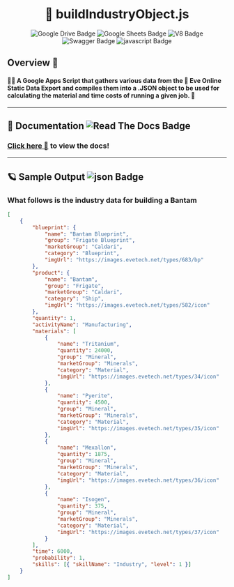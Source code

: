 <div align="center">

# 🎇 buildIndustryObject.js

![Google Drive Badge](https://img.shields.io/badge/%20-Google%20Drive-%20?style=for-the-badge&color=purple&label=%20&logo=googledrive&logoColor=white&logowidth=60) 
![Google Sheets Badge](https://img.shields.io/badge/%20-Google%20Sheets-%20?style=for-the-badge&color=purple&label=%20&logo=googlesheets&logoColor=white&logowidth=60) ![V8 Badge](https://img.shields.io/badge/%20-V8-%20?style=for-the-badge&color=purple&label=%20&logo=v8&logoColor=white&logowidth=60) 
![Swagger Badge](https://img.shields.io/badge/%20-Swagger-%20?style=for-the-badge&color=purple&label=%20&logo=swagger&logoColor=white&logowidth=60) 
![javascript Badge](https://img.shields.io/badge/%20-javascript-%20?style=for-the-badge&color=purple&label=%20&logo=javascript&logoColor=white&logowidth=60) 

</div>

## Overview 👀

#### 👨‍🚀 A Google Apps Script that gathers various data from the 🌌 Eve Online Static Data Export and compiles them into a .JSON object to be used for calculating the material and time costs of running a given job. 🚀

---

## 📄 Documentation ![Read The Docs Badge](https://img.shields.io/badge/%20-Read%20The%20Docs-%20?style=for-the-badge&color=purple&label=%20&logo=readthedocs&logoColor=white&logowidth=60)

### [Click here 🔗](https://phobiacide.github.io/buildIndustryObject/) to view the docs!

---

## 🪐 Sample Output ![json Badge](https://img.shields.io/badge/%20-json-%20?style=for-the-badge&color=purple&label=%20&logo=json&logoColor=white&logowidth=60)

### What follows is the industry data for building a Bantam

```json
[
	{
		"blueprint": {
			"name": "Bantam Blueprint",
			"group": "Frigate Blueprint",
			"marketGroup": "Caldari",
			"category": "Blueprint",
			"imgUrl": "https://images.evetech.net/types/683/bp"
		},
		"product": {
			"name": "Bantam",
			"group": "Frigate",
			"marketGroup": "Caldari",
			"category": "Ship",
			"imgUrl": "https://images.evetech.net/types/582/icon"
		},
		"quantity": 1,
		"activityName": "Manufacturing",
		"materials": [
			{
				"name": "Tritanium",
				"quantity": 24000,
				"group": "Mineral",
				"marketGroup": "Minerals",
				"category": "Material",
				"imgUrl": "https://images.evetech.net/types/34/icon"
			},
			{
				"name": "Pyerite",
				"quantity": 4500,
				"group": "Mineral",
				"marketGroup": "Minerals",
				"category": "Material",
				"imgUrl": "https://images.evetech.net/types/35/icon"
			},
			{
				"name": "Mexallon",
				"quantity": 1875,
				"group": "Mineral",
				"marketGroup": "Minerals",
				"category": "Material",
				"imgUrl": "https://images.evetech.net/types/36/icon"
			},
			{
				"name": "Isogen",
				"quantity": 375,
				"group": "Mineral",
				"marketGroup": "Minerals",
				"category": "Material",
				"imgUrl": "https://images.evetech.net/types/37/icon"
			}
		],
		"time": 6000,
		"probability": 1,
		"skills": [{ "skillName": "Industry", "level": 1 }]
	}
]

```
